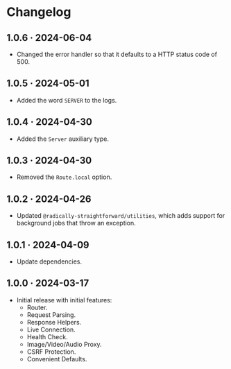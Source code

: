 # Changelog

## 1.0.6 · 2024-06-04

- Changed the error handler so that it defaults to a HTTP status code of 500.

## 1.0.5 · 2024-05-01

- Added the word `SERVER` to the logs.

## 1.0.4 · 2024-04-30

- Added the `Server` auxiliary type.

## 1.0.3 · 2024-04-30

- Removed the `Route.local` option.

## 1.0.2 · 2024-04-26

- Updated `@radically-straightforward/utilities`, which adds support for background jobs that throw an exception.

## 1.0.1 · 2024-04-09

- Update dependencies.

## 1.0.0 · 2024-03-17

- Initial release with initial features:
  - Router.
  - Request Parsing.
  - Response Helpers.
  - Live Connection.
  - Health Check.
  - Image/Video/Audio Proxy.
  - CSRF Protection.
  - Convenient Defaults.
